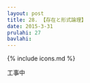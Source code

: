 ```yaml
---
layout: post
title: 28. 【存在と形式論理】
date: 2015-3-31
prulahi: 27
bavlahi: 
---
```

{% include icons.md %}

工事中
